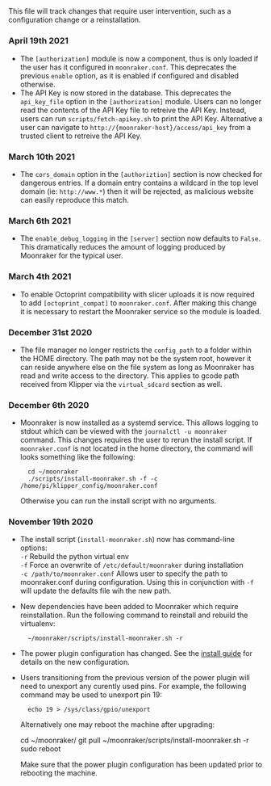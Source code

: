 ##
This file will track changes that require user intervention,
such as a configuration change or a reinstallation.

### April 19th 2021
- The `[authorization]` module is now a component, thus is only
  loaded if the user has it configured in `moonraker.conf`.  This
  deprecates the previous `enable` option, as it is enabled
  if configured and disabled otherwise.
- The API Key is now stored in the database.  This deprecates the
  `api_key_file` option in the `[authorization]` module.  Users can
  no longer read the contents of the API Key file to retreive the
  API Key.  Instead, users can run `scripts/fetch-apikey.sh` to
  print the API Key.  Alternative a user can navigate to
  `http://{moonraker-host}/access/api_key` from a trusted client
  to retreive the API Key.

### March 10th 2021
- The `cors_domain` option in the `[authoriztion]` section is now
  checked for dangerous entries.  If a domain entry contains a
  wildcard in the top level domain (ie: `http://www.*`) then it
  will be rejected, as malicious website can easily reproduce
  this match.

### March 6th 2021
- The `enable_debug_logging` in the `[server]` section now defaults
  to `False`.  This dramatically reduces the amount of logging produced
  by Moonraker for the typical user.

### March 4th 2021
- To enable Octoprint compatibility with slicer uploads it is now
  required to add `[octoprint_compat]` to `moonraker.conf`.  After
  making this change it is necessary to restart the Moonraker service
  so the module is loaded.

### December 31st 2020
- The file manager no longer restricts the `config_path` to a folder
  within the HOME directory.  The path may not be the system root,
  however it can reside anywhere else on the file system as long as
  Moonraker has read and write access to the directory.  This applies
  to gcode path received from Klipper via the `virtual_sdcard` section
  as well.

### December 6th 2020
- Moonraker is now installed as a systemd service.  This allows logging
  to stdout which can be viewed with the `journalctl -u moonraker` command.
  This changes requires the user to rerun the install script.  If
  `moonraker.conf` is not located in the home directory, the command
  will looks something like the following:

        cd ~/moonraker
        ./scripts/install-moonraker.sh -f -c /home/pi/klipper_config/moonraker.conf

  Otherwise you can run the install script with no arguments.

### November 19th 2020
- The install script (`install-moonraker.sh`) now has command-line
  options:\
  `-r`   Rebuild the python virtual env\
  `-f`   Force an overwrite of `/etc/default/moonraker` during installation\
  `-c /path/to/moonraker.conf`    Allows user to specify the path to
  moonraker.conf during configuration.  Using this in conjunction with `-f`
  will update the defaults file wih the new path.
- New dependencies have been added to Moonraker which require reinstallation.
  Run the following command to reinstall and rebuild the virtualenv:

        ~/moonraker/scripts/install-moonraker.sh -r

- The power plugin configuration has changed.  See the
  [install guide](installation.md#power-control-plugin) for
  details on the new configuration.
- Users transitioning from the previous version of the power plugin will need
  to unexport any curently used pins.  For example, the following command
  may be used to unexport pin 19:

        echo 19 > /sys/class/gpio/unexport

  Alternatively one may reboot the machine after upgrading:

    cd ~/moonraker/
    git pull
    ~/moonraker/scripts/install-moonraker.sh -r
    sudo reboot

  Make sure that the power plugin configuration has been updated prior
  to rebooting the machine.
